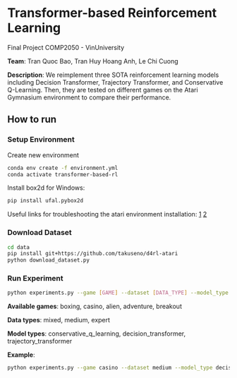 # Transformer-based Reinforcement Learning

Final Project COMP2050 - VinUniversity

**Team**: Tran Quoc Bao, Tran Huy Hoang Anh, Le Chi Cuong

**Description**: We reimplement three SOTA reinforcement learning models including Decision Transformer, Trajectory Transformer, and Conservative Q-Learning. Then, they are tested on different games on the Atari Gymnasium environment to compare their performance.

## How to run

### Setup Environment

Create new environment
```bash
conda env create -f environment.yml
conda activate transformer-based-rl
```
Install box2d for Windows:
```bash
pip install ufal.pybox2d
```
Useful links for troubleshooting the atari environment installation: [1](https://stackoverflow.com/questions/63080326/could-not-find-module-atari-py-ale-interface-ale-c-dll-or-one-of-its-dependenc) 
[2](https://stackoverflow.com/questions/69442971/error-in-importing-environment-openai-gym)

### Download Dataset
```bash
cd data
pip install git+https://github.com/takuseno/d4rl-atari
python download_dataset.py
```

### Run Experiment
```bash
python experiments.py --game [GAME] --dataset [DATA_TYPE] --model_type [MODEL]
```

**Available games**: boxing, casino, alien, adventure, breakout

**Data types**: mixed, medium, expert

**Model types**: conservative_q_learning, decision_transformer, trajectory_transformer

**Example**:
```bash
python experiments.py --game casino --dataset medium --model_type decision_transformer
